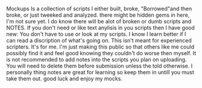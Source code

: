 Mockups
Is a collection of scripts I either built, broke, "Borrowed"and then broke, or just tweeked and analyzed. 
there might be hidden gems in here, I'm not sure yet. I do know there will be alot of broken or dumb scripts and NOTES. 
If you don't need or like text anylisis in you scripts then I have good new: You don't have to use or look at my scripts.
I know I learn better if I can read a discription of what's going on. This isn't meant for experienced scripters. It's for me.
I'm just making this public so that others like me could possibly find it and feel good knowing they couldn't do worse then myself.
It is not recommended to add notes into the scripts you plan on uploading. You will need to delete them before submission unless
the told otherwise. I personally thing notes are great for learning so keep them in untill you must take them out.
good luck and enjoy my mocks.